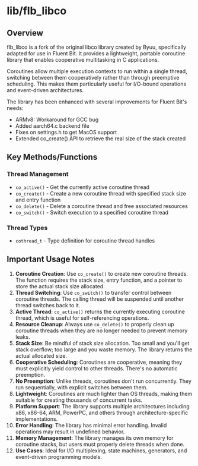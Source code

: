 # lib/flb_libco

## Overview

flb_libco is a fork of the original libco library created by Byuu, specifically adapted for use in Fluent Bit. It provides a lightweight, portable coroutine library that enables cooperative multitasking in C applications.

Coroutines allow multiple execution contexts to run within a single thread, switching between them cooperatively rather than through preemptive scheduling. This makes them particularly useful for I/O-bound operations and event-driven architectures.

The library has been enhanced with several improvements for Fluent Bit's needs:
- ARMv8: Workaround for GCC bug
- Added aarch64.c backend file
- Fixes on settings.h to get MacOS support
- Extended co_create() API to retrieve the real size of the stack created

## Key Methods/Functions

### Thread Management
- `co_active()` - Get the currently active coroutine thread
- `co_create()` - Create a new coroutine thread with specified stack size and entry function
- `co_delete()` - Delete a coroutine thread and free associated resources
- `co_switch()` - Switch execution to a specified coroutine thread

### Thread Types
- `cothread_t` - Type definition for coroutine thread handles

## Important Usage Notes

1. **Coroutine Creation**: Use `co_create()` to create new coroutine threads. The function requires the stack size, entry function, and a pointer to store the actual stack size allocated.
2. **Thread Switching**: Use `co_switch()` to transfer control between coroutine threads. The calling thread will be suspended until another thread switches back to it.
3. **Active Thread**: `co_active()` returns the currently executing coroutine thread, which is useful for self-referencing operations.
4. **Resource Cleanup**: Always use `co_delete()` to properly clean up coroutine threads when they are no longer needed to prevent memory leaks.
5. **Stack Size**: Be mindful of stack size allocation. Too small and you'll get stack overflow; too large and you waste memory. The library returns the actual allocated size.
6. **Cooperative Scheduling**: Coroutines are cooperative, meaning they must explicitly yield control to other threads. There's no automatic preemption.
7. **No Preemption**: Unlike threads, coroutines don't run concurrently. They run sequentially, with explicit switches between them.
8. **Lightweight**: Coroutines are much lighter than OS threads, making them suitable for creating thousands of concurrent tasks.
9. **Platform Support**: The library supports multiple architectures including x86, x86-64, ARM, PowerPC, and others through architecture-specific implementations.
10. **Error Handling**: The library has minimal error handling. Invalid operations may result in undefined behavior.
11. **Memory Management**: The library manages its own memory for coroutine stacks, but users must properly delete threads when done.
12. **Use Cases**: Ideal for I/O multiplexing, state machines, generators, and event-driven programming models.